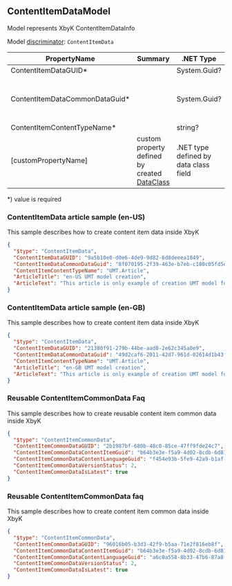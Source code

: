 <!-- generated file with tool "Kentico.Xperience.UMT.DocUtils" - edited through template "UmtModel.cshtml" -->
## ContentItemDataModel
Model represents XbyK ContentItemDataInfo

Model [discriminator](../UmtModel.md#discriminator): `ContentItemData`

|PropertyName|Summary|.NET Type|Notes|
|---|---|---|---|
|ContentItemDataGUID\*||System.Guid?|[UniqueId](../UmtModel.md#UniqueId)|
|ContentItemDataCommonDataGuid\*||System.Guid?|Reference to [ContentItemCommonDataInfo](../References.md#ContentItemCommonDataInfo) on property ContentItemDataCommonDataID **required**|
|ContentItemContentTypeName\*||string?||
|[customPropertyName]|custom property defined by created [DataClass](./DataClassModel.md)|.NET type defined by data class field||

<p>*) value is required</p>


### ContentItemData article sample (en-US)
This sample describes how to create content item data inside XbyK
```json
{
  "$type": "ContentItemData",
  "ContentItemDataGUID": "9a5b10e0-d0e6-4de9-9d82-6d8deeea1849",
  "ContentItemDataCommonDataGuid": "8f070195-2f39-463e-b7eb-c180c05fd5e0",
  "ContentItemContentTypeName": "UMT.Article",
  "ArticleTitle": "en-US UMT model creation",
  "ArticleText": "This article is only example of creation UMT model for en-US language"
}
```

### ContentItemData article sample (en-GB)
This sample describes how to create content item data inside XbyK
```json
{
  "$type": "ContentItemData",
  "ContentItemDataGUID": "21380f91-279b-44be-aad8-2e62c345a0e9",
  "ContentItemDataCommonDataGuid": "49d2caf6-2011-42d7-961d-02614d1b43f4",
  "ContentItemContentTypeName": "UMT.Article",
  "ArticleTitle": "en-GB UMT model creation",
  "ArticleText": "This article is only example of creation UMT model for en-GB language"
}
```

### Reusable ContentItemCommonData Faq
This sample describes how to create reusable content item common data inside XbyK
```json
{
  "$type": "ContentItemCommonData",
  "ContentItemCommonDataGUID": "2b1987bf-680b-48c0-85ce-47ff9fde24c7",
  "ContentItemCommonDataContentItemGuid": "b64b3e3e-f5a9-4d02-8cdb-6d81805c0fee",
  "ContentItemCommonDataContentLanguageGuid": "f454e93b-5fe9-42a9-b1af-b572234ed9c4",
  "ContentItemCommonDataVersionStatus": 2,
  "ContentItemCommonDataIsLatest": true
}
```

### Reusable ContentItemCommonData faq
This sample describes how to create content item common data inside XbyK
```json
{
  "$type": "ContentItemCommonData",
  "ContentItemCommonDataGUID": "96016b05-b3d3-42f9-b5aa-71e2f816eb8f",
  "ContentItemCommonDataContentItemGuid": "b64b3e3e-f5a9-4d02-8cdb-6d81805c0fee",
  "ContentItemCommonDataContentLanguageGuid": "a6c0a558-8b33-47b6-87a8-491b437c9923",
  "ContentItemCommonDataVersionStatus": 2,
  "ContentItemCommonDataIsLatest": true
}
```
